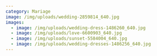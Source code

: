 ```yaml
---
category: Mariage
image: /img/uploads/wedding-2859814_640.jpg
images:
  - image: /img/uploads/wedding-dress-1486260_640.jpg
  - image: /img/uploads/love-6600903_640.jpg
  - image: /img/uploads/sunset-5584004_640.jpg
  - image: /img/uploads/wedding-dresses-1486256_640.jpg
---
```


